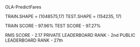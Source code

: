  OLA-PredictFares

TRAIN.SHAPE = (1048575,17)
TEST.SHAPE  = (154235, 17)

TRAIN SCORE - 97.96%
TEST SCORE  - 97.27%

RMS SCORE - 2.17
PRIVATE LEADERBOARD RANK - 2nd
PUBLIC LEADERBOARD RANK - 27th
